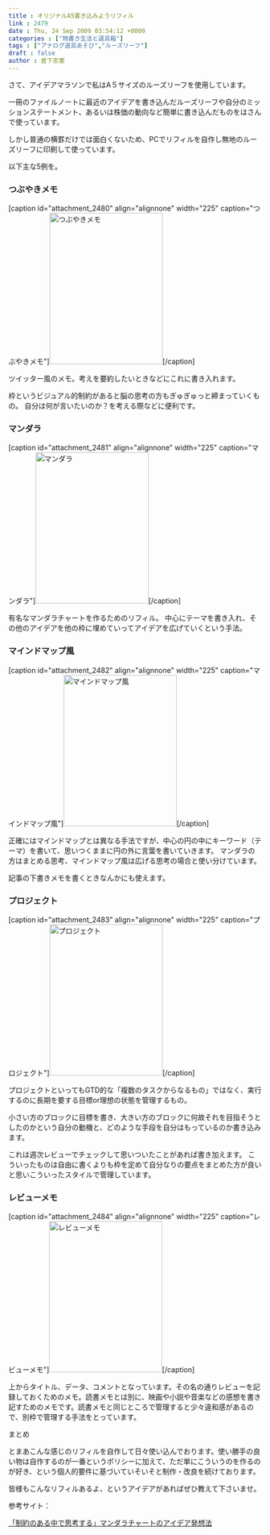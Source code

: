 ```yaml
---
title : オリジナルA5書き込みようリフィル
link : 2479
date : Thu, 24 Sep 2009 03:54:12 +0000
categories : ["物書き生活と道具箱"]
tags : ["アナログ道具あそび","ルーズリーフ"]
draft : false
author : 倉下忠憲
---
```


さて、アイデアマラソンで私はA５サイズのルーズリーフを使用しています。

一冊のファイルノートに最近のアイデアを書き込んだルーズリーフや自分のミッションステートメント、あるいは株価の動向など簡単に書き込んだものをはさんで使っています。

しかし普通の横罫だけでは面白くないため、PCでリフィルを自作し無地のルーズリーフに印刷して使っています。

以下主な5例を。
<h3>つぶやきメモ</h3>
[caption id="attachment_2480" align="alignnone" width="225" caption="つぶやきメモ"]<img class="size-medium wp-image-2480" title="つぶやきメモ" src="https://rashita.net/blog/wp-content/uploads/2009/09/写真-225x300.jpg" alt="つぶやきメモ" width="225" height="300" />[/caption]

ツイッター風のメモ。考えを要約したいときなどにこれに書き入れます。

枠というビジュアル的制約があると脳の思考の方もぎゅぎゅっと締まっていくもの。
自分は何が言いたいのか？を考える際などに便利です。
<h3>マンダラ</h3>
[caption id="attachment_2481" align="alignnone" width="225" caption="マンダラ"]<img class="size-medium wp-image-2481" title="マンダラ" src="https://rashita.net/blog/wp-content/uploads/2009/09/写真-2-225x300.jpg" alt="マンダラ" width="225" height="300" />[/caption]

有名なマンダラチャートを作るためのリフィル。
中心にテーマを書き入れ、その他のアイデアを他の枠に埋めていってアイデアを広げていくという手法。
<h3>マインドマップ風</h3>
[caption id="attachment_2482" align="alignnone" width="225" caption="マインドマップ風"]<img class="size-medium wp-image-2482" title="マインドマップ風" src="https://rashita.net/blog/wp-content/uploads/2009/09/写真-3-225x300.jpg" alt="マインドマップ風" width="225" height="300" />[/caption]

正確にはマインドマップとは異なる手法ですが、中心の円の中にキーワード（テーマ）を書いて、思いつくままに円の外に言葉を書いていきます。
マンダラの方はまとめる思考、マインドマップ風は広げる思考の場合と使い分けています。

記事の下書きメモを書くときなんかにも使えます。
<h3>プロジェクト</h3>
[caption id="attachment_2483" align="alignnone" width="225" caption="プロジェクト"]<img class="size-medium wp-image-2483" title="プロジェクト" src="https://rashita.net/blog/wp-content/uploads/2009/09/写真-4-225x300.jpg" alt="プロジェクト" width="225" height="300" />[/caption]

プロジェクトといってもGTD的な「複数のタスクからなるもの」ではなく、実行するのに長期を要する目標or理想の状態を管理するもの。

小さい方のブロックに目標を書き、大きい方のブロックに何故それを目指そうとしたのかという自分の動機と、どのような手段を自分はもっているのか書き込みます。

これは週次レビューでチェックして思いついたことがあれば書き加えます。
こういったものは自由に書くよりも枠を定めて自分なりの要点をまとめた方が良いと思いこういったスタイルで管理しています。
<h3>レビューメモ</h3>
[caption id="attachment_2484" align="alignnone" width="225" caption="レビューメモ"]<img class="size-medium wp-image-2484" title="レビューメモ" src="https://rashita.net/blog/wp-content/uploads/2009/09/写真-5-225x300.jpg" alt="レビューメモ" width="225" height="300" />[/caption]

上からタイトル、データ、コメントとなっています。その名の通りレビューを記録しておくためのメモ。読書メモとは別に、映画や小説や音楽などの感想を書き記すためのメモです。読書メモと同じところで管理すると少々違和感があるので、別枠で管理する手法をとっています。

まとめ

とまあこんな感じのリフィルを自作して日々使い込んでおります。使い勝手の良い物は自作するのが一番というポリシーに加えて、ただ単にこういうのを作るのが好き、という個人的要件に基づいていそいそと制作・改良を続けております。

皆様もこんなリフィルあるよ、というアイデアがあればぜひ教えて下さいませ。

参考サイト：

<a href="http://bizmakoto.jp/bizid/articles/0808/22/news013.html">「制約のある中で思考する」マンダラチャートのアイデア発想法</a>